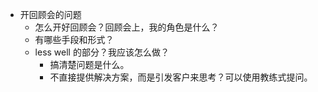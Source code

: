 - 开回顾会的问题
	- 怎么开好回顾会？回顾会上，我的角色是什么？
	- 有哪些手段和形式？
	- less well 的部分？我应该怎么做？
		- 搞清楚问题是什么。
		- 不直接提供解决方案，而是引发客户来思考？可以使用教练式提问。